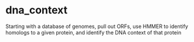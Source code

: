 # dna_context
Starting with a database of genomes, pull out ORFs, use HMMER to identify homologs to a given protein, and identify the DNA context of that protein
